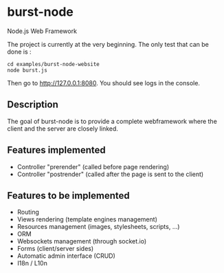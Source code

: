 burst-node
==========

Node.js Web Framework

The project is currently at the very beginning. The only test that can be done
is :

    cd examples/burst-node-website
    node burst.js

Then go to http://127.0.0.1:8080. You should see logs in the console.

Description
-----------

The goal of burst-node is to provide a complete webframework where the client
and the server are closely linked.

Features implemented
--------------------

 * Controller "prerender" (called before page rendering)
 * Controller "postrender" (called after the page is sent to the client)

Features to be implemented
--------------------------

 * Routing
 * Views rendering (template engines management)
 * Resources management (images, stylesheets, scripts, ...)
 * ORM
 * Websockets management (through socket.io)
 * Forms (client/server sides)
 * Automatic admin interface (CRUD)
 * I18n / L10n
